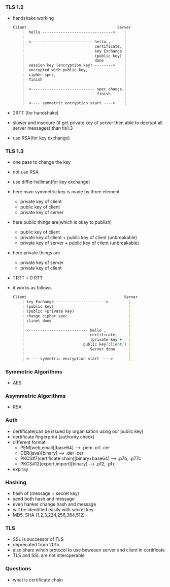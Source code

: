### TLS 1.2
- handshake working
    ```md
    Client                                        Server
        |  hello ------------------------------->    | 
        |                                            |
        |  <--------------------------- hello ,      | 
        |                               certificate, |                                                                      
        |                               key Exchange |                                                                     
        |                               (public key) |                                                                     
        |                               done         |                                                             
        |  session key (encryption key) -------->    |                                              
        |  encrypted with public key,                |                                                     
        |  cipher spec,                              |                      
        |  finish                                    |              
        |                                            |      
        |  <---------------------------- spec change,|                                                   
        |                                finish      |                                                                 
        |                                            |      
        |  <---- symmetric encryption start ---->    |                                              
    ```


- 2RTT (for handshake)
- slower and insecure
   (if get private key of server then able to decrypt all server messages) than tls1.3
- use RSA(for key exchange)

### TLS 1.3
- one pass to change the key
- not use RSA 
- use diffie-hellman(for key exchange)
- here main symmetric key is made by three element
    - private key of client
    - public key of client
    - private key of server
- here public things are(which is okay to publish)
    - public key of client 
    - private key of client + public key of client (unbreakable)
    - private key of server + public key of client (unbreakable)
- here private things are
    - private key of server
    - private key of client

- 1 RTT ~ 0 RTT
- it works as follows
    ```md
    Client                                           Server 
        | key Exchange ---------------------->         |                                                                              
        | (public key)                                 |                                   
        | (public +private key)                        |                                           
        | change cipher spec                           |                                       
        | clinet done                                  |                                   
        |                                              |
        | <-------------------------- hello ,          |                                                           
        |                             certificate,     |                                                               
        |                             (private key +   |                                                               
        |                          public key[client]) |                                                                   
        |                             Server done      |                                                               
        |                                              | 
        | <---- symmetric encryption start ---->       |                                                           
    ```


### Symmetric Algorithms
- AES

### Asymmetric Algorithms
- RSA

### Auth 
- certificate(can be issued by organisation using our public key)
- certificate fingerprint (authority check) 
- different format
    - PEM(web,email)[base64] --> .pem  .crt  .cer
    - DER(java)[binary] --> .der .cer 
    - PKCS#7(certificate chain)[binary+base64] --> .p7b, .p77c
    - PKCS#12(export,import)[binary] --> .p12, .pfx
- expiray



### Hashing 
- hash of (message + secret key)
- send both hash and message
- even hanker change hash and message 
- will be identified easily with secret key
- MD5, SHA (1,2,3,224,256,384,512)


### TLS
- SSL is successor of TLS
- deprecated from 2015 
- also share wihch protocol to use beweeen server 
  and client in certificate
- TLS and SSL are not interoperable



### Questions
- what is certificate chain
